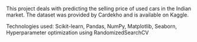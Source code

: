 This project deals with predicting the selling price of used cars in the Indian market. The dataset was provided by Cardekho and is available on Kaggle.

Technologies used: Scikit-learn, Pandas, NumPy, Matplotlib, Seaborn, Hyperparameter optimization using
RandomizedSearchCV
